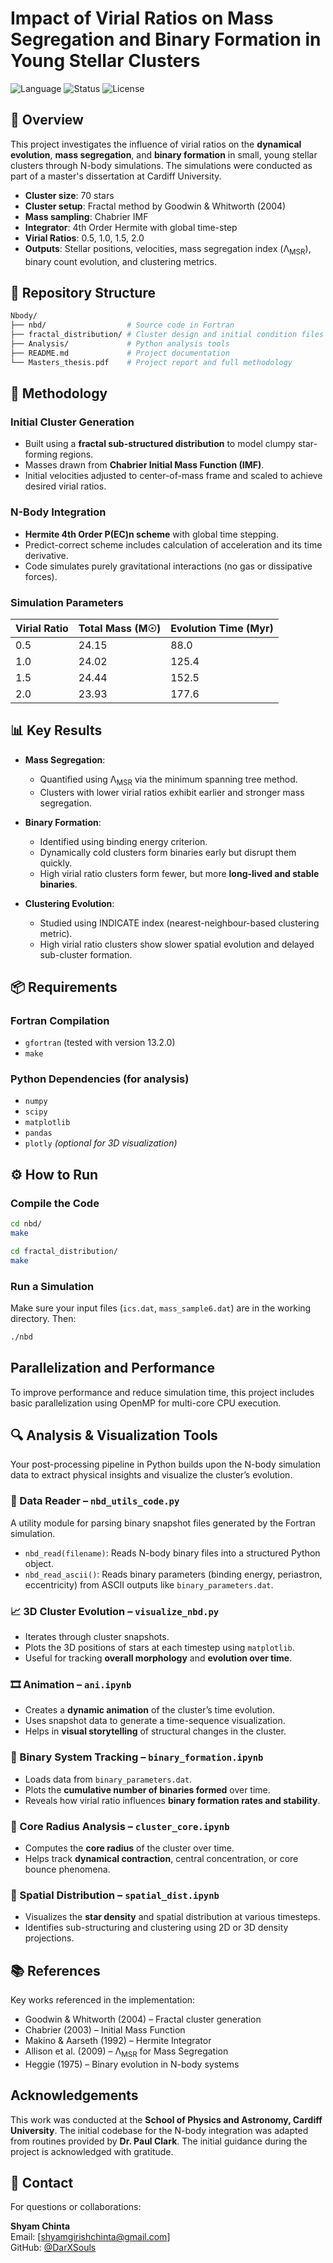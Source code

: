 # Impact of Virial Ratios on Mass Segregation and Binary Formation in Young Stellar Clusters

![Language](https://img.shields.io/badge/language-Fortran-blue.svg)
![Status](https://img.shields.io/badge/status-Completed-green.svg)
![License](https://img.shields.io/badge/license-MIT-blue)

## 🌌 Overview

This project investigates the influence of virial ratios on the **dynamical evolution**, **mass segregation**, and **binary formation** in small, young stellar clusters through N-body simulations. The simulations were conducted as part of a master's dissertation at Cardiff University.

- **Cluster size**: 70 stars  
- **Cluster setup**: Fractal method by Goodwin & Whitworth (2004)  
- **Mass sampling**: Chabrier IMF  
- **Integrator**: 4th Order Hermite with global time-step  
- **Virial Ratios**: 0.5, 1.0, 1.5, 2.0  
- **Outputs**: Stellar positions, velocities, mass segregation index (Λ<sub>MSR</sub>), binary count evolution, and clustering metrics.

## 📂 Repository Structure

```bash
Nbody/
├── nbd/                  # Source code in Fortran
├── fractal_distribution/ # Cluster design and initial condition files
├── Analysis/             # Python analysis tools
├── README.md             # Project documentation
└── Masters_thesis.pdf    # Project report and full methodology
```

## 🧪 Methodology

### Initial Cluster Generation
- Built using a **fractal sub-structured distribution** to model clumpy star-forming regions.
- Masses drawn from **Chabrier Initial Mass Function (IMF)**.
- Initial velocities adjusted to center-of-mass frame and scaled to achieve desired virial ratios.

### N-Body Integration
- **Hermite 4th Order P(EC)n scheme** with global time stepping.
- Predict-correct scheme includes calculation of acceleration and its time derivative.
- Code simulates purely gravitational interactions (no gas or dissipative forces).

### Simulation Parameters
| Virial Ratio | Total Mass (M☉) | Evolution Time (Myr) |
|--------------|------------------|-----------------------|
| 0.5          | 24.15            | 88.0                  |
| 1.0          | 24.02            | 125.4                 |
| 1.5          | 24.44            | 152.5                 |
| 2.0          | 23.93            | 177.6                 |

## 📊 Key Results

- **Mass Segregation**:  
  - Quantified using Λ<sub>MSR</sub> via the minimum spanning tree method.
  - Clusters with lower virial ratios exhibit earlier and stronger mass segregation.

- **Binary Formation**:  
  - Identified using binding energy criterion.
  - Dynamically cold clusters form binaries early but disrupt them quickly.
  - High virial ratio clusters form fewer, but more **long-lived and stable binaries**.

- **Clustering Evolution**:  
  - Studied using INDICATE index (nearest-neighbour-based clustering metric).
  - High virial ratio clusters show slower spatial evolution and delayed sub-cluster formation.

## 📦 Requirements

### Fortran Compilation
- `gfortran` (tested with version 13.2.0)
- `make`

### Python Dependencies (for analysis)
- `numpy`
- `scipy`
- `matplotlib`
- `pandas`
- `plotly` *(optional for 3D visualization)*


## ⚙️ How to Run

### Compile the Code
```bash
cd nbd/
make
```
```bash
cd fractal_distribution/
make
```

### Run a Simulation
Make sure your input files (`ics.dat`, `mass_sample6.dat`) are in the working directory. Then:
```bash
./nbd
```


## Parallelization and Performance

To improve performance and reduce simulation time, this project includes basic parallelization using OpenMP for multi-core CPU execution.






## 🔍 Analysis & Visualization Tools

Your post-processing pipeline in Python builds upon the N-body simulation data to extract physical insights and visualize the cluster’s evolution.

### 🧠 Data Reader – `nbd_utils_code.py`
A utility module for parsing binary snapshot files generated by the Fortran simulation.

- `nbd_read(filename)`: Reads N-body binary files into a structured Python object.
- `nbd_read_ascii()`: Reads binary parameters (binding energy, periastron, eccentricity) from ASCII outputs like `binary_parameters.dat`.

### 📈 3D Cluster Evolution – `visualize_nbd.py`
- Iterates through cluster snapshots.
- Plots the 3D positions of stars at each timestep using `matplotlib`.
- Useful for tracking **overall morphology** and **evolution over time**.

### 🎞️ Animation – `ani.ipynb`
- Creates a **dynamic animation** of the cluster’s time evolution.
- Uses snapshot data to generate a time-sequence visualization.
- Helps in **visual storytelling** of structural changes in the cluster.

### 🔄 Binary System Tracking – `binary_formation.ipynb`
- Loads data from `binary_parameters.dat`.
- Plots the **cumulative number of binaries formed** over time.
- Reveals how virial ratio influences **binary formation rates and stability**.

### 🌌 Core Radius Analysis – `cluster_core.ipynb`
- Computes the **core radius** of the cluster over time.
- Helps track **dynamical contraction**, central concentration, or core bounce phenomena.

### 📍 Spatial Distribution – `spatial_dist.ipynb`
- Visualizes the **star density** and spatial distribution at various timesteps.
- Identifies sub-structuring and clustering using 2D or 3D density projections.

## 📚 References

Key works referenced in the implementation:

- Goodwin & Whitworth (2004) – Fractal cluster generation
- Chabrier (2003) – Initial Mass Function
- Makino & Aarseth (1992) – Hermite Integrator
- Allison et al. (2009) – Λ<sub>MSR</sub> for Mass Segregation
- Heggie (1975) – Binary evolution in N-body systems

## Acknowledgements

This work was conducted at the **School of Physics and Astronomy, Cardiff University**. The initial codebase for the N-body integration was adapted from routines provided by **Dr. Paul Clark**. The initial guidance during the project is acknowledged with gratitude.



## 🔭 Contact

For questions or collaborations:

**Shyam Chinta**  
Email: [shyamgirishchinta@gmail.com]  
GitHub: [@DarXSouls](https://github.com/DarXSouls)
